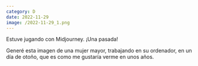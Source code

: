```yaml
--- 
category: D 
date: 2022-11-29 
image: /2022-11-29_1.png 
--- 
```


Estuve jugando con Midjourney. ¡Una pasada!

Generé esta imagen de una mujer mayor, trabajando en su ordenador, en un día de otoño, que es como me gustaría verme en unos años.